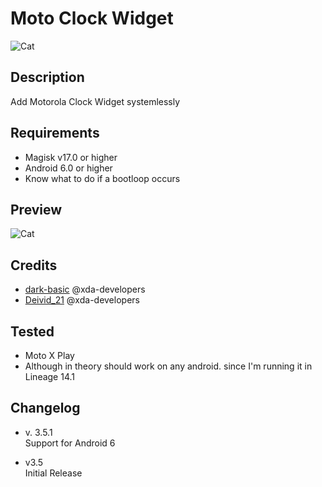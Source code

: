 # Moto Clock Widget
![Cat](https://github.com/dark-basic/GithubIUmgDark/raw/master/Webp.net-resizeimage.png)

## Description
Add Motorola Clock Widget systemlessly

## Requirements
* Magisk v17.0 or higher
* Android 6.0 or higher
* Know what to do if a bootloop occurs


## Preview
![Cat](https://lh3.googleusercontent.com/mxg0KHsP3otydflPn2ZX33OimQdbvAf27a5-h39RlxX6ycngEOKQ_WamTahBAsBfGcbGPt7A0siMX6LzJrVgIQc21tp9Bm1_DGKNagRevApXNo3kJpsO0bG0Vjj9xVB5Wt52EIKhbGKFI_RRKIuIXMqReLt5OeqJQj0JsQ4LwuPIZPsY41WHRC5w1TPyLzhuleXRQ5iwrK8_6Nn8lC26quTpJruEi_JDXFsLp_czMn05QoShMjalRKEUF71n_JEz_Wd-XTd1GzAcGVqtJ_0jp2QS0lbFUBvdublPO1XO86WDqXYarg6YZpRqIBqRfL_rpS6oeFUUx_D9Wq_xEBIl-kk6-b4RE2mqCFPU2Uc8CS023fLAJdiB-9y_zX7kQscOzqyJjCCKOh2XXP0jsXbF64zsppD-LOmV6eAICVu2bDlDKLF1sc80CS1ffqFMCp-PLKlyvNE_xnqTx6XW2_nfRilD1pU0NxmVhNV7pdPQPMDLJICTwBk7rRouXSDuLOmKf7GaFVMya9vZBYDnv1OnX4_zknJ-dAs71ftY-fEtOM_uQ3PR9ZQKmlN0U0c6o6gqAov_82wKWoWYnC23KaNX73jeoSV49rmvqM_0Rp7E7NRAgagU97YPktQWf6zGEwfsk1VIC_4lnqAHPYauI84mpjLyv8d00zW3DPquS0ugqnZxbO-42W8_S0zGhg=w325-h577-no)

## Credits
* <a href="https://forum.xda-developers.com/member.php?u=7922511">dark-basic</a> @xda-developers <br> 
* <a href="https://forum.xda-developers.com/member.php?u=7201331">Deivid_21</a>  @xda-developers <br> 

## Tested
* Moto X Play
* Although in theory should work on any android. since I'm running it in Lineage 14.1

## Changelog 
* v. 3.5.1 <br>
Support for Android 6 

*  v3.5 <br>
Initial Release

   

